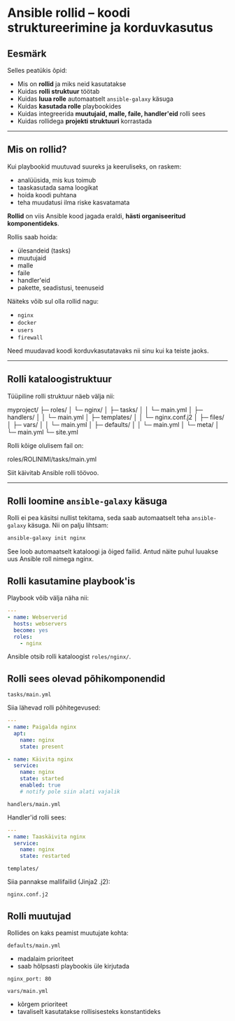 # Ansible rollid – koodi struktureerimine ja korduvkasutus

## Eesmärk

Selles peatükis õpid:

- Mis on **rollid** ja miks neid kasutatakse
- Kuidas **rolli struktuur** töötab
- Kuidas **luua rolle** automaatselt `ansible-galaxy` käsuga
- Kuidas **kasutada rolle** playbookides
- Kuidas integreerida **muutujaid, malle, faile, handler'eid** rolli sees
- Kuidas rollidega **projekti struktuuri** korrastada

---

## Mis on rollid?

Kui playbookid muutuvad suureks ja keeruliseks, on raskem:

- analüüsida, mis kus toimub
- taaskasutada sama loogikat
- hoida koodi puhtana
- teha muudatusi ilma riske kasvatamata

**Rollid** on viis Ansible kood jagada eraldi, **hästi organiseeritud komponentideks**.

Rollis saab hoida:

- ülesandeid (tasks)
- muutujaid
- malle
- faile
- handler'eid
- pakette, seadistusi, teenuseid

Näiteks võib sul olla rollid nagu:

- `nginx`
- `docker`
- `users`
- `firewall`

Need muudavad koodi korduvkasutatavaks nii sinu kui ka teiste jaoks.

---

## Rolli kataloogistruktuur

Tüüpiline rolli struktuur näeb välja nii:

myproject/
├─ roles/
│ └─ nginx/
│ ├─ tasks/
│ │ └─ main.yml
│ ├─ handlers/
│ │ └─ main.yml
│ ├─ templates/
│ │ └─ nginx.conf.j2
│ ├─ files/
│ ├─ vars/
│ │ └─ main.yml
│ ├─ defaults/
│ │ └─ main.yml
│ └─ meta/
│ └─ main.yml
└─ site.yml

Rolli kõige olulisem fail on:

roles/ROLINIMI/tasks/main.yml


Siit käivitab Ansible rolli töövoo.

---

## Rolli loomine `ansible-galaxy` käsuga

Rolli ei pea käsitsi nullist tekitama, seda saab automaatselt teha `ansible-galaxy` käsuga. Nii on palju lihtsam:

```bash
ansible-galaxy init nginx
```

See loob automaatselt kataloogi ja õiged failid. Antud näite puhul luuakse uus Ansible roll nimega nginx.

## Rolli kasutamine playbook'is

Playbook võib välja näha nii:

```yaml
---
- name: Webserverid
  hosts: webservers
  become: yes
  roles:
    - nginx
```
Ansible otsib rolli kataloogist `roles/nginx/`.


## Rolli sees olevad põhikomponendid

`tasks/main.yml`

Siia lähevad rolli põhitegevused:

```yaml
---
- name: Paigalda nginx
  apt:
    name: nginx
    state: present

- name: Käivita nginx
  service:
    name: nginx
    state: started
    enabled: true
    # notify pole siin alati vajalik
```

`handlers/main.yml`

Handler'id rolli sees:

```yaml
---
- name: Taaskäivita nginx
  service:
    name: nginx
    state: restarted
```

`templates/`

Siia pannakse mallifailid (Jinja2 .j2):

`nginx.conf.j2`


## Rolli muutujad

Rollides on kaks peamist muutujate kohta:

`defaults/main.yml`

- madalaim prioriteet
- saab hõlpsasti playbookis üle kirjutada

`nginx_port: 80`


`vars/main.yml`

- kõrgem prioriteet
- tavaliselt kasutatakse rollisisesteks konstantideks